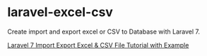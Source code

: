 # laravel-excel-csv
Create import and export excel or CSV to Database with Laravel 7.

[Laravel 7 Import Export Excel & CSV File Tutorial with Example](https://www.positronx.io/laravel-import-expert-excel-and-csv-file-tutorial-with-example/)